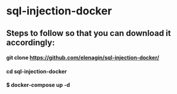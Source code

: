 # sql-injection-docker
## Steps to follow so that you can download it accordingly:

#### git clone https://github.com/elenagin/sql-injection-docker/
#### cd sql-injection-docker
#### $ docker-compose up -d
